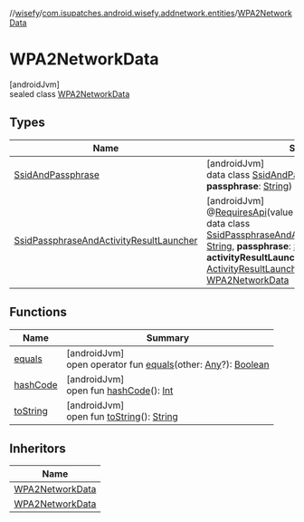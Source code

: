 //[wisefy](../../../index.md)/[com.isupatches.android.wisefy.addnetwork.entities](../index.md)/[WPA2NetworkData](index.md)

# WPA2NetworkData

[androidJvm]\
sealed class [WPA2NetworkData](index.md)

## Types

| Name | Summary |
|---|---|
| [SsidAndPassphrase](-ssid-and-passphrase/index.md) | [androidJvm]<br>data class [SsidAndPassphrase](-ssid-and-passphrase/index.md)(**ssid**: [String](https://kotlinlang.org/api/latest/jvm/stdlib/kotlin/-string/index.html), **passphrase**: [String](https://kotlinlang.org/api/latest/jvm/stdlib/kotlin/-string/index.html)) : [WPA2NetworkData](index.md) |
| [SsidPassphraseAndActivityResultLauncher](-ssid-passphrase-and-activity-result-launcher/index.md) | [androidJvm]<br>@[RequiresApi](https://developer.android.com/reference/kotlin/androidx/annotation/RequiresApi.html)(value = 30)<br>data class [SsidPassphraseAndActivityResultLauncher](-ssid-passphrase-and-activity-result-launcher/index.md)(**ssid**: [String](https://kotlinlang.org/api/latest/jvm/stdlib/kotlin/-string/index.html), **passphrase**: [String](https://kotlinlang.org/api/latest/jvm/stdlib/kotlin/-string/index.html), **activityResultLauncher**: [ActivityResultLauncher](https://developer.android.com/reference/kotlin/androidx/activity/result/ActivityResultLauncher.html)<[Intent](https://developer.android.com/reference/kotlin/android/content/Intent.html)>) : [WPA2NetworkData](index.md) |

## Functions

| Name | Summary |
|---|---|
| [equals](../../com.isupatches.android.wisefy.wifi.delegates/-legacy-wifi-delegate/index.md#585090901%2FFunctions%2F1622544596) | [androidJvm]<br>open operator fun [equals](../../com.isupatches.android.wisefy.wifi.delegates/-legacy-wifi-delegate/index.md#585090901%2FFunctions%2F1622544596)(other: [Any](https://kotlinlang.org/api/latest/jvm/stdlib/kotlin/-any/index.html)?): [Boolean](https://kotlinlang.org/api/latest/jvm/stdlib/kotlin/-boolean/index.html) |
| [hashCode](../../com.isupatches.android.wisefy.wifi.delegates/-legacy-wifi-delegate/index.md#1794629105%2FFunctions%2F1622544596) | [androidJvm]<br>open fun [hashCode](../../com.isupatches.android.wisefy.wifi.delegates/-legacy-wifi-delegate/index.md#1794629105%2FFunctions%2F1622544596)(): [Int](https://kotlinlang.org/api/latest/jvm/stdlib/kotlin/-int/index.html) |
| [toString](../../com.isupatches.android.wisefy.wifi.delegates/-legacy-wifi-delegate/index.md#1616463040%2FFunctions%2F1622544596) | [androidJvm]<br>open fun [toString](../../com.isupatches.android.wisefy.wifi.delegates/-legacy-wifi-delegate/index.md#1616463040%2FFunctions%2F1622544596)(): [String](https://kotlinlang.org/api/latest/jvm/stdlib/kotlin/-string/index.html) |

## Inheritors

| Name |
|---|
| [WPA2NetworkData](-ssid-and-passphrase/index.md) |
| [WPA2NetworkData](-ssid-passphrase-and-activity-result-launcher/index.md) |
